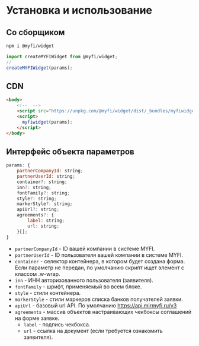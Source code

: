 # Установка и использование

## Со сборщиком

```bash
npm i @myfi/widget
```

```js
import createMYFIWidget from @myfi/widget;
//
createMYFIWidget(params);
```

## CDN

```html
<body>
    <!--  -->
    <script src="https://unpkg.com/@myfi/widget/dist/_bundles/myfiwidget.js"></script>
    <script>
      myfiwidget(params);
    </script>
</body>
```

## Интерфейс объекта параметров

```js
params: {
    partnerCompanyId: string;
    partnerUserId: string;
    container?: string;
    inn?: string;
    fontFamily?: string;
    style?: string;
    markerStyle?: string;
    apiUrl?: string;
    agreements?: {
        label: string;
        url: string;
    }[];
}
```

- `partnerCompanyId` - ID вашей компании в системе MYFI.
- `partnerUserId` - ID пользователя вашей компании в системе MYFI.
- `container` - селектор контейнера, в котором будет создана форма. Если параметр не передан, по умолчанию скрипт ищет элемент с классом .w-wrap.
- `inn` - ИНН авторизованного пользователя (заявителя).
- `fontFamily` - шрифт, применяемый во всем блоке.
- `style` - стили контейнера.
- `markerStyle` - стили маркеров списка банков получателей заявки.
- `apiUrl` - базовый url API. По умолчанию https://api.mirmyfi.ru/v3
- `agreements` - массив объектов настраивающих чекбоксы соглашений на форме заявке.
  - `label` - подпись чекбокса.
  - `url` - ссылка на документ (если требуется ознакомить заявителя).
